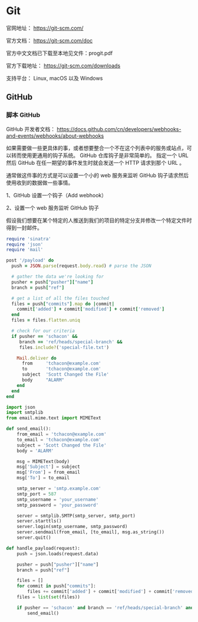 # Git

官网地址： https://git-scm.com/

官方文档： https://git-scm.com/doc

官方中文文档已下载至本地见文件：progit.pdf

官方下载地址： https://git-scm.com/downloads

支持平台： Linux, macOS 以及 Windows


## GitHub

### 脚本 GitHub

GitHub 开发者文档： https://docs.github.com/cn/developers/webhooks-and-events/webhooks/about-webhooks 

如果需要做一些更具体的事，或者想要整合一个不在这个列表中的服务或站点，可以转而使用更通用的钩子系统。 GitHub 仓库钩子是非常简单的。 指定一个 URL 然后 GitHub 在任一期望的事件发生时就会发送一个 HTTP 请求到那个 URL 。

通常做这件事的方式是可以设置一个小的 web 服务来监听 GitHub 钩子请求然后使用收到的数据做一些事情。

1、GitHub 设置一个钩子（Add webhook）

2、设置一个 web 服务监听 GitHub 钩子

假设我们想要在某个特定的人推送到我们的项目的特定分支并修改一个特定文件时得到一封邮件。

```ruby
require 'sinatra'
require 'json'
require 'mail'

post '/payload' do
  push = JSON.parse(request.body.read) # parse the JSON

  # gather the data we're looking for
  pusher = push["pusher"]["name"]
  branch = push["ref"]

  # get a list of all the files touched
  files = push["commits"].map do |commit|
    commit['added'] + commit['modified'] + commit['removed']
  end
  files = files.flatten.uniq

  # check for our criteria
  if pusher == 'schacon' &&
     branch == 'ref/heads/special-branch' &&
     files.include?('special-file.txt')

    Mail.deliver do
      from     'tchacon@example.com'
      to       'tchacon@example.com'
      subject  'Scott Changed the File'
      body     "ALARM"
    end
  end
end
```

```python
import json
import smtplib
from email.mime.text import MIMEText

def send_email():
    from_email = 'tchacon@example.com'
    to_email = 'tchacon@example.com'
    subject = 'Scott Changed the File'
    body = 'ALARM'

    msg = MIMEText(body)
    msg['Subject'] = subject
    msg['From'] = from_email
    msg['To'] = to_email

    smtp_server = 'smtp.example.com'
    smtp_port = 587
    smtp_username = 'your_username'
    smtp_password = 'your_password'

    server = smtplib.SMTP(smtp_server, smtp_port)
    server.starttls()
    server.login(smtp_username, smtp_password)
    server.sendmail(from_email, [to_email], msg.as_string())
    server.quit()

def handle_payload(request):
    push = json.loads(request.data)

    pusher = push["pusher"]["name"]
    branch = push["ref"]

    files = []
    for commit in push["commits"]:
        files += commit['added'] + commit['modified'] + commit['removed']
    files = list(set(files))

    if pusher == 'schacon' and branch == 'ref/heads/special-branch' and 'special-file.txt' in files:
        send_email()

```

